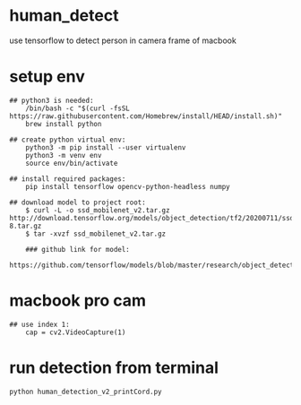 # human_detect
use tensorflow to detect person in camera frame of macbook

# setup env
    ## python3 is needed:
        /bin/bash -c "$(curl -fsSL https://raw.githubusercontent.com/Homebrew/install/HEAD/install.sh)"
        brew install python

    ## create python virtual env:
        python3 -m pip install --user virtualenv
        python3 -m venv env
        source env/bin/activate

    ## install required packages:
        pip install tensorflow opencv-python-headless numpy

    ## download model to project root:
        $ curl -L -o ssd_mobilenet_v2.tar.gz http://download.tensorflow.org/models/object_detection/tf2/20200711/ssd_mobilenet_v2_fpnlite_320x320_coco17_tpu-8.tar.gz
        $ tar -xvzf ssd_mobilenet_v2.tar.gz

        ### github link for model:
            https://github.com/tensorflow/models/blob/master/research/object_detection/g3doc/tf2_detection_zoo.md


# macbook pro cam
    ## use index 1:
        cap = cv2.VideoCapture(1)


# run detection from terminal
    python human_detection_v2_printCord.py
